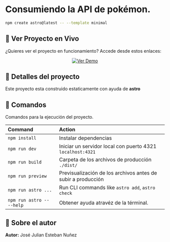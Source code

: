 # Consumiendo la API de pokémon.

```sh
npm create astro@latest -- --template minimal
```

## 🌟 Ver Proyecto en Vivo

¿Quieres ver el proyecto en funcionamiento? Accede desde estos enlaces:

<div align="center">

[![Ver Demo](https://img.shields.io/badge/🚀_Ver_Demo-Live_Site-blue?style=for-the-badge&logo=netlify)](https://68c132c057b86a64a94c9067--pokemon-astro-1.netlify.app/)

</div>


## 🚀 Detalles del proyecto

Este proyecto esta construido estaticamente con ayuda  de **astro** 

## 🧞 Comandos

Comandos para la ejecución del proyecto.

| Command                   | Action                                           |
| :------------------------ | :----------------------------------------------- |
| `npm install`             | Instalar dependencias                       |
| `npm run dev`             | Iniciar un servidor local con puerto 4321 `localhost:4321`      |
| `npm run build`           | Carpeta de los archivos de producción `./dist/`          |
| `npm run preview`         | Previsualización de los archivos antes de subir a producción     |
| `npm run astro ...`       | Run CLI commands like `astro add`, `astro check` |
| `npm run astro -- --help` | Obtener ayuda atravéz de la términal.                     |

## 👀 Sobre el autor

**Autor:** José Julian Esteban Nuñez
